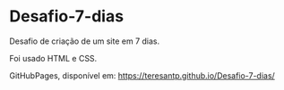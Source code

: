 # Desafio-7-dias
Desafio de criação de um site em 7 dias.

Foi usado HTML e CSS.

GitHubPages, disponível em: https://teresantp.github.io/Desafio-7-dias/
